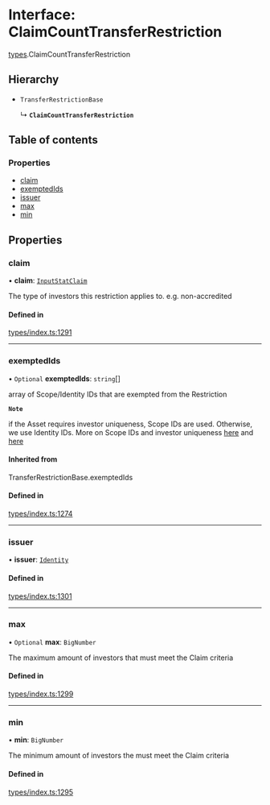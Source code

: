 # Interface: ClaimCountTransferRestriction

[types](../wiki/types).ClaimCountTransferRestriction

## Hierarchy

- `TransferRestrictionBase`

  ↳ **`ClaimCountTransferRestriction`**

## Table of contents

### Properties

- [claim](../wiki/types.ClaimCountTransferRestriction#claim)
- [exemptedIds](../wiki/types.ClaimCountTransferRestriction#exemptedids)
- [issuer](../wiki/types.ClaimCountTransferRestriction#issuer)
- [max](../wiki/types.ClaimCountTransferRestriction#max)
- [min](../wiki/types.ClaimCountTransferRestriction#min)

## Properties

### claim

• **claim**: [`InputStatClaim`](../wiki/types#inputstatclaim)

The type of investors this restriction applies to. e.g. non-accredited

#### Defined in

[types/index.ts:1291](https://github.com/PolymeshAssociation/polymesh-sdk/blob/46129005/src/types/index.ts#L1291)

___

### exemptedIds

• `Optional` **exemptedIds**: `string`[]

array of Scope/Identity IDs that are exempted from the Restriction

**`Note`**

 if the Asset requires investor uniqueness, Scope IDs are used. Otherwise, we use Identity IDs. More on Scope IDs and investor uniqueness
  [here](https://developers.polymesh.network/introduction/identity#polymesh-unique-identity-system-puis) and
  [here](https://developers.polymesh.network/polymesh-docs/primitives/confidential-identity)

#### Inherited from

TransferRestrictionBase.exemptedIds

#### Defined in

[types/index.ts:1274](https://github.com/PolymeshAssociation/polymesh-sdk/blob/46129005/src/types/index.ts#L1274)

___

### issuer

• **issuer**: [`Identity`](../wiki/api.entities.Identity.Identity)

#### Defined in

[types/index.ts:1301](https://github.com/PolymeshAssociation/polymesh-sdk/blob/46129005/src/types/index.ts#L1301)

___

### max

• `Optional` **max**: `BigNumber`

The maximum amount of investors that must meet the Claim criteria

#### Defined in

[types/index.ts:1299](https://github.com/PolymeshAssociation/polymesh-sdk/blob/46129005/src/types/index.ts#L1299)

___

### min

• **min**: `BigNumber`

The minimum amount of investors the must meet the Claim criteria

#### Defined in

[types/index.ts:1295](https://github.com/PolymeshAssociation/polymesh-sdk/blob/46129005/src/types/index.ts#L1295)
